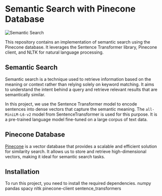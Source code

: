 # Semantic Search with Pinecone Database

![Semantic Search]([path_to_image](https://www.google.com/imgres?imgurl=https%3A%2F%2Fwww.searchenginejournal.com%2Fwp-content%2Fuploads%2F2022%2F02%2Fsemantic-search-6214db3c88d4b-sej.png&tbnid=HPAwKZwrcRrA6M&vet=12ahUKEwjC29WOgYn_AhUpALcAHWRiA40QMygGegUIARDrAQ..i&imgrefurl=https%3A%2F%2Fwww.searchenginejournal.com%2Fsemantic-search-how-it-works-who-its-for%2F438960%2F&docid=6bWU3YMnHgnhRM&w=1600&h=840&q=semantic%20search&ved=2ahUKEwjC29WOgYn_AhUpALcAHWRiA40QMygGegUIARDrAQ))

This repository contains an implementation of semantic search using the Pinecone database. It leverages the Sentence Transformer library, Pinecone client, and NLTK for natural language processing.

## Semantic Search

Semantic search is a technique used to retrieve information based on the meaning or context rather than relying solely on keyword matching. It aims to understand the intent behind a query and retrieve relevant results that are semantically similar.

In this project, we use the Sentence Transformer model to encode sentences into dense vectors that capture the semantic meaning. The `all-MiniLM-L6-v2` model from SentenceTransformer is used for this purpose. It is a pre-trained language model fine-tuned on a large corpus of text data.

## Pinecone Database

[Pinecone](https://www.pinecone.io/) is a vector database that provides a scalable and efficient solution for similarity search. It allows us to store and retrieve high-dimensional vectors, making it ideal for semantic search tasks.

## Installation

To run this project, you need to install the required dependencies. 
numpy 
pandas 
spacy
nltk
pinecone-client
sentence_transformers



